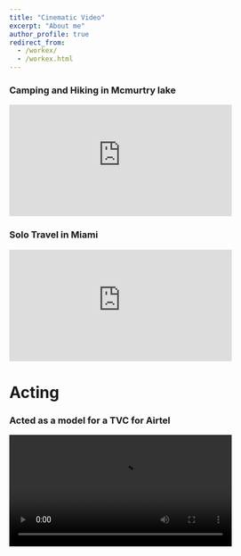 ```yaml
---
title: "Cinematic Video"
excerpt: "About me"
author_profile: true
redirect_from:
  - /workex/
  - /workex.html
---
```


### Camping and Hiking in Mcmurtry lake 

<div class="video-container" data-aos="fade-right" data-aos-delay="400">
    <iframe width="400" height="200" src="https://www.youtube.com/embed/D5eQWIRp95Y" frameborder="0" allowfullscreen></iframe>
</div>

### Solo Travel in Miami 

<div class="video-container" data-aos="fade-right" data-aos-delay="400">
    <iframe width="400" height="200" src="https://www.youtube.com/embed/aywzo952Nx8" frameborder="0" allowfullscreen></iframe>
</div>

# Acting

### Acted as a model for a TVC for Airtel 

<div class="video-container" data-aos="fade-right" data-aos-delay="400">
    <video width="400" height="200" controls>
        <source src="{{ 'images/camping.mp4' | relative_url }}" type="video/mp4">
        Your browser does not support the video tag.
    </video>
</div>



